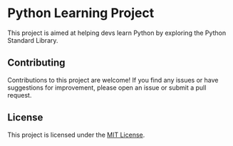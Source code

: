 # Python Learning Project

This project is aimed at helping devs learn Python by exploring the Python Standard Library.

## Contributing

Contributions to this project are welcome! If you find any issues or have suggestions for improvement, please open an issue or submit a pull request.

## License

This project is licensed under the [MIT License](LICENSE).
